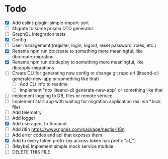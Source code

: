 # Todo

- [x] Add eslint-plugin-simple-import-sort
- [ ] Migrate to some prisma DTO generator
- [ ] GraphQL integration tests
- [x] Config
- [ ] User management (register, login, logout, reset password, roles, etc.)
- [x] Rename npm run db:create to something more meaningful, like db:create-migration
- [x] Rename npm run db:deploy to something more meaningful, like db:apply-migrations
- [ ] Create CLI for generating new config or change git repo url (liteend-cli generate-new-app or something like that)
  - [ ] Add CLI info to readme
  - [ ] Implement "npx liteend-cli generate-new-app" or something like that
- [ ] Implement logging to DB, files or remote service
- [ ] Implement start app with waiting for migration application (ex. via *.lock file)
- [ ] Add telemetry
- [ ] Add logger
- [x] Add useragent to Account
- [ ] Add i18n https://www.npmjs.com/package/nestjs-i18n
- [ ] Add error codes and api that exposes them
- [x] Add to every token prefix (ex access token has prefix "at_")
- [ ] (Maybe) Implement simple mock service module
- [ ] DELETE THIS FILE
